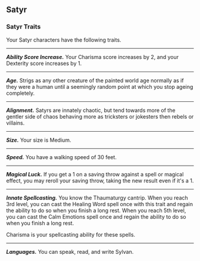 ## Satyr


### Satyr Traits
Your Satyr characters have the following traits.
___
***Ability Score Increase.***
Your Charisma score increases by 2, and your Dexterity score increases by 1.
___
***Age.***
Strigs as any other creature of the painted world age normally as if they were a human until a seemingly random point at which you stop ageing completely.
___
***Alignment.***
Satyrs are innately chaotic, but tend towards more of the gentler side of chaos behaving more as tricksters or jokesters then rebels or villains.
___
***Size.***
Your size is Medium.
___
***Speed.***
You have a walking speed of 30 feet.
___
***Magical Luck.***
If you get a 1 on a saving throw against a spell or magical effect, you may reroll your saving throw, taking the new result even if it's a 1.
___
***Innate Spellcasting.***
You know the Thaumaturgy cantrip. When you reach 3rd level, you can cast the Healing Word spell once with this trait and regain the ability to do so when you finish a long rest. When you reach 5th level, you can cast the Calm Emotions spell once and regain the ability to do so when you finish a long rest.

Charisma is your spellcasting ability for these spells.
___
***Languages.***
You can speak, read, and write Sylvan.

